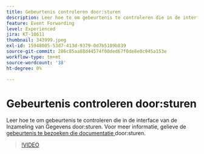 ```yaml
---
title: Gebeurtenis controleren door:sturen
description: Leer hoe te om gebeurtenis te controleren die in de interface van de Inzameling van Gegevens door:sturen.
feature: Event Forwarding
level: Experienced
jira: KT-10611
thumbnail: 343999.jpeg
exl-id: 15948005-53d7-413d-9379-0d7b5189b839
source-git-commit: 286c85aa88d44574f00ded67f0de8e0c945a153e
workflow-type: tm+mt
source-wordcount: '38'
ht-degree: 0%

---
```


# Gebeurtenis controleren door:sturen

Leer hoe te om gebeurtenis te controleren die in de interface van de Inzameling van Gegevens door:sturen. Voor meer informatie, gelieve de [ gebeurtenis te bezoeken die documentatie ](https://experienceleague.adobe.com/docs/experience-platform/tags/event-forwarding/overview.html?lang=nl-NL) door:sturen.

>[!VIDEO](https://video.tv.adobe.com/v/343999?learn=on&enablevpops)
